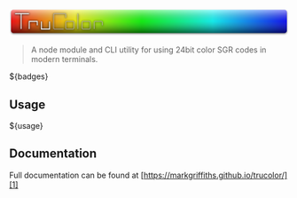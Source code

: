 ![TruColor][logo]
> A node module and CLI utility for using 24bit color SGR codes in modern terminals.

${badges}

## Usage

${usage}

## Documentation
Full documentation can be found at [https://markgriffiths.github.io/trucolor/][1]

[1]: https://markgriffiths.github.io/trucolor/
[logo]: https://raw.githubusercontent.com/MarkGriffiths/trucolor/master/media/banner.png
